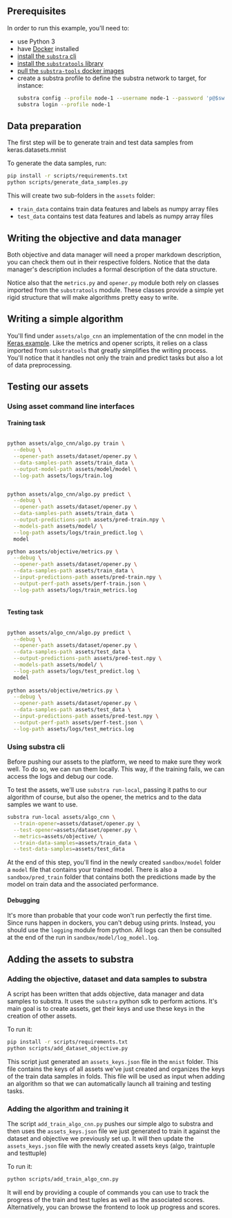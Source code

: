 
## Prerequisites

In order to run this example, you'll need to:

* use Python 3
* have [Docker](https://www.docker.com/) installed
* [install the `substra` cli](../../README.md#install)
* [install the `substratools` library](https://github.com/substrafoundation/substra-tools)
* [pull the `substra-tools` docker images](https://github.com/substrafoundation/substra-tools#pull-from-private-docker-registry)
* create a substra profile to define the substra network to target, for instance:
    ```sh
    substra config --profile node-1 --username node-1 --password 'p@$swr0d44' http://substra-backend.node-1.com
    substra login --profile node-1
    ```

## Data preparation

The first step will be to generate train and test data samples from keras.datasets.mnist


To generate the data samples, run:
```sh
pip install -r scripts/requirements.txt
python scripts/generate_data_samples.py
```

This will create two sub-folders in the `assets` folder:
* `train_data` contains train data features and labels as numpy array files
* `test_data` contains test data features and labels as numpy array files

## Writing the objective and data manager

Both objective and data manager will need a proper markdown description, you can check them out in their respective
folders. Notice that the data manager's description includes a formal description of the data structure.

Notice also that the `metrics.py` and `opener.py` module both rely on classes imported from the `substratools` module.
These classes provide a simple yet rigid structure that will make algorithms pretty easy to write.

## Writing a simple algorithm

You'll find under `assets/algo_cnn` an implementation of the cnn model in the [Keras example](https://keras.io/examples/mnist_cnn/). Like the metrics and opener scripts, it relies on a
class imported from `substratools` that greatly simplifies the writing process. You'll notice that it handles not only
the train and predict tasks but also a lot of data preprocessing.

## Testing our assets

### Using asset command line interfaces

#### Training task

```sh

python assets/algo_cnn/algo.py train \
  --debug \
  --opener-path assets/dataset/opener.py \
  --data-samples-path assets/train_data \
  --output-model-path assets/model/model \
  --log-path assets/logs/train.log


python assets/algo_cnn/algo.py predict \
  --debug \
  --opener-path assets/dataset/opener.py \
  --data-samples-path assets/train_data \
  --output-predictions-path assets/pred-train.npy \
  --models-path assets/model/ \
  --log-path assets/logs/train_predict.log \
  model

python assets/objective/metrics.py \
  --debug \
  --opener-path assets/dataset/opener.py \
  --data-samples-path assets/train_data \
  --input-predictions-path assets/pred-train.npy \
  --output-perf-path assets/perf-train.json \
  --log-path assets/logs/train_metrics.log
  
 ```

#### Testing task

```sh

python assets/algo_cnn/algo.py predict \
  --debug \
  --opener-path assets/dataset/opener.py \
  --data-samples-path assets/test_data \
  --output-predictions-path assets/pred-test.npy \
  --models-path assets/model/ \
  --log-path assets/logs/test_predict.log \
  model
  
python assets/objective/metrics.py \
  --debug \
  --opener-path assets/dataset/opener.py \
  --data-samples-path assets/test_data \
  --input-predictions-path assets/pred-test.npy \
  --output-perf-path assets/perf-test.json \
  --log-path assets/logs/test_metrics.log
```

### Using substra cli

Before pushing our assets to the platform, we need to make sure they work well. To do so, we can run them locally. This
way, if the training fails, we can access the logs and debug our code.

To test the assets, we'll use `substra run-local`, passing it paths to our algorithm of course, but also the opener,
the metrics and to the data samples we want to use.

```sh
substra run-local assets/algo_cnn \
  --train-opener=assets/dataset/opener.py \
  --test-opener=assets/dataset/opener.py \
  --metrics=assets/objective/ \
  --train-data-samples=assets/train_data \
  --test-data-samples=assets/test_data
```

At the end of this step, you'll find in the newly created `sandbox/model` folder a `model` file that contains your
trained model. There is also a `sandbox/pred_train` folder that contains both the predictions made by the model on
train data and the associated performance.

#### Debugging

It's more than probable that your code won't run perfectly the first time. Since runs happen in dockers, you can't
debug using prints. Instead, you should use the `logging` module from python. All logs can then be consulted at the end
of the run in  `sandbox/model/log_model.log`.

## Adding the assets to substra

### Adding the objective, dataset and data samples to substra

A script has been written that adds objective, data manager and data samples to substra. It uses the `substra` python
sdk to perform actions. It's main goal is to create assets, get their keys and use these keys in the creation of other
assets.

To run it:

```sh
pip install -r scripts/requirements.txt
python scripts/add_dataset_objective.py
```

This script just generated an `assets_keys.json` file in the `mnist` folder. This file contains the keys of all assets
we've just created and organizes the keys of the train data samples in folds. This file will be used as input when
adding an algorithm so that we can automatically launch all training and testing tasks.


### Adding the algorithm and training it

The script `add_train_algo_cnn.py` pushes our simple algo to substra and then uses the `assets_keys.json` file
we just generated to train it against the dataset and objective we previously set up. It will then update the
`assets_keys.json` file with the newly created assets keys (algo, traintuple and testtuple)

To run it:

```sh
python scripts/add_train_algo_cnn.py
```

It will end by providing a couple of commands you can use to track the progress of the train and test tuples as well
as the associated scores. Alternatively, you can browse the frontend to look up progress and scores.


